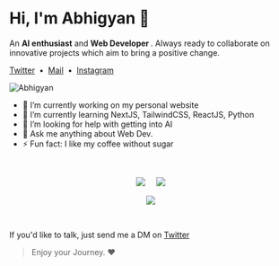 # Hi, I'm Abhigyan 👋

An <b>AI enthusiast</b> and <b>Web Developer </b>. Always ready to collaborate on innovative projects which aim to bring a positive change.<br>

[Twitter](http://twitter.com/Abhigyan_Bafna)&nbsp;&nbsp;•&nbsp;&nbsp;[Mail](mailto:abhigyanbafna7@gmail.com)&nbsp;&nbsp;•&nbsp;&nbsp;[Instagram](http://instagram.com/abhigyanbafna) <br>

<p align="left"> <img src="https://komarev.com/ghpvc/?username=AbhigyanBafna&label=Profile%20views&color=0e75b6&style=flat" alt="Abhigyan" /> </p>

- 🔭 I’m currently working on my personal website
- 🌱 I’m currently learning NextJS, TailwindCSS, ReactJS, Python
- 🤔 I’m looking for help with getting into AI
- 💬 Ask me anything about Web Dev.
- ⚡ Fun fact: I like my coffee without sugar 
<br>


<p align = "center">
  <img  src = "https://github-readme-stats.vercel.app/api?username=AbhigyanBafna&show_icons=true&theme=radical&line_height=27">
  &nbsp;&nbsp;&nbsp;
  <img src = "https://github-readme-stats.vercel.app/api/top-langs/?username=AbhigyanBafna&hide=html,css&theme=radical&layout=compact">
</p>

<p align = "center">
 <img  src="https://github-readme-streak-stats.herokuapp.com/?user=AbhigyanBafna&show_icons=true&locale=en&layout=compact&theme=radical&line_height=0" />
</p> 
<br>

If you'd like to talk, just send me a DM on [Twitter](https://twitter.com/Abhigyan_Bafna)

> Enjoy your Journey. ❤️
